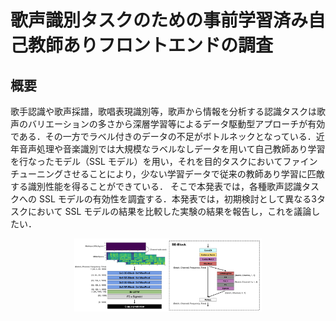 # 歌声識別タスクのための事前学習済み自己教師ありフロントエンドの調査
## 概要
歌手認識や歌声採譜，歌唱表現識別等，歌声から情報を分析する認識タスクは歌声のバリエーションの多さから深層学習等によるデータ駆動型アプローチが有効である．その一方でラベル付きのデータの不足がボトルネックとなっている．近年音声処理や音楽識別では大規模なラベルなしデータを用いて自己教師あり学習を行なったモデル（SSL モデル）を用い，それを目的タスクにおいてファインチューニングさせることにより，少ない学習データで従来の教師あり学習に匹敵する識別性能を得ることができている．
そこで本発表では，各種歌声認識タスクへの SSL モデルの有効性を調査する．本発表では，初期検討として異なる3タスクにおいて SSL モデルの結果を比較した実験の結果を報告し，これを議論したい．

<div style="text-align: center;">
    <img src="assets/img/overview.png" width="300px">
</div>
